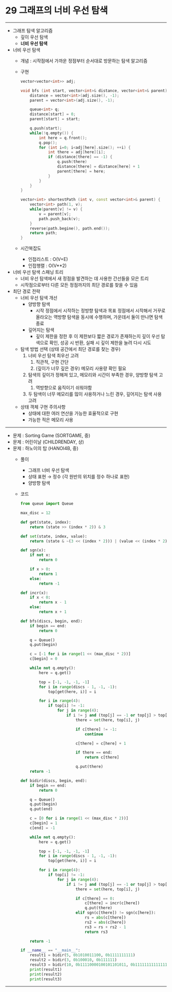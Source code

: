 # 29 그래프의 너비 우선 탐색

---

- 그래프 탐색 알고리즘
    - 깊이 우선 탐색
    - **너비 우선 탐색**
- 너비 우선 탐색
    - 개념 : 시작점에서 가까운 정점부터 순서대로 방문하는 탐색 알고리즘
    - 구현
        
        ```cpp
        vector<vector<int>> adj;
        
        void bfs (int start, vector<int>& distance, vector<int>& parent) {
        	distance = vector<int>(adj.size(), -1);
        	parent = vector<int>(adj.size(), -1);
        
        	queue<int> q;
        	distance[start] = 0;
        	parent[start] = start;
        
        	q.push(start);
        	while(!q.empty()) {
        		int here = q.front();
        		q.pop();
        		for (int i=0; i<adj[here].size(); ++i) {
        			int there = adj[here][i];
        			if (distance[there] == -1) {
        				q.push(there)
        				distance[there] = distance[here] + 1
        				parent[there] = here;
        			}
        		}
        	}
        }
        
        vector<int> shortestPath (int v, const vector<int>& parent) {
        	vector<int> path(1, v);
        	while(parent[v] != v) {
        		v = parent[v];
        		path.push_back(v);
        	}
        	reverse(path.begine(), path.end());
        	return path;
        }
        ```
        
    - 시간복잡도
        - 인접리스트 : O(V+E)
        - 인접행렬 : O(V**2)
- 너비 우선 탐색 스패닝 트리
    - 너비 우선 탐색에서 새 정점을 발견하는 데 사용한 간선들을 모은 트리
    - 시작점으로부터 다른 모든 정점까지의 최단 경로를 찾을 수 있음
- 최단 경로 전략
    - 너비 우선 탐색 개선
        - 양방향 탐색
            - 시작 정점에서 시작하는 정방향 탐색과 목표 정점에서 시작해서 거꾸로 올라오는 역방향 탐색을 동시에 수행하며, 가운데서 둘이 만나면 탐색 종료
        - 깊어지는 탐색
            - 깊이 제한을 정한 후 이 제한보다 짧은 경로가 존재하는지 깊이 우선 탐색으로 확인, 성공 시 반환, 실패 시 깊이 제한을 늘려 다시 시도
    - 탐색 방법 선택 (상태 공간에서 최단 경로를 찾는 경우)
        1. 너비 우선 탐색 최우선 고려
            1. 직관적, 구현 간단
            2. (깊이가 너무 깊은 경우) 메모리 사용량 확인 필요
        2. 탐색의 깊이가 정해져 있고, 메모리와 시간이 부족한 경우, 양방향 탐색 고려
            1. 역방향으로 움직이기 쉬워야함
        3. 두 탐색이 너무 메모리를 많이 사용하거나 느린 경우, 깊어지는 탐색 사용 고려
    - 상태 객체 구현 주의사항
        - 상태에 대한 여러 연산을 가능한 효율적으로 구현
        - 가능한 적은 메모리 사용

---

- 문제 : Sorting Game (SORTGAME, 중)
- 문제 : 어린이날 (CHILDRENDAY, 상)
- 문제 : 하노이의 탑 (HANOI4B, 중)
    - 풀이
        - 그래프 너비 우선 탐색
        - 상태 표현 → 정수 (각 원반의 위치를 정수 하나로 표현)
        - 양방향 탐색
    - 코드
        
        ```python
        from queue import Queue
        
        max_disc = 12
        
        def get(state, index):
            return (state >> (index * 2)) & 3
        
        def set(state, index, value):
            return (state & ~(3 << (index * 2))) | (value << (index * 2))
        
        def sgn(x):
            if not x:
                return 0
        
            if x > 0:
                return 1
            else:
                return -1
        
        def incr(x):
            if x < 0:
                return x - 1
            else:
                return x + 1
        
        def bfs(discs, begin, end):
            if begin == end:
                return 0
        
            q = Queue()
            q.put(begin)
        
            c = [-1 for i in range(1 << (max_disc * 2))]
            c[begin] = 0
        
            while not q.empty():
                here = q.get()
        
                top = [-1, -1, -1, -1]
                for i in range(discs - 1, -1, -1):
                    top[get(here, i)] = i
        
                for i in range(4):
                    if top[i] != -1:
                        for j in range(4):
                            if i != j and (top[j] == -1 or top[j] > top[i]):
                                there = set(here, top[i], j)
        
                                if c[there] != -1:
                                    continue
        
                                c[there] = c[here] + 1
        
                                if there == end:
                                    return c[there]
        
                                q.put(there)
            return -1
        
        def bidir(discs, begin, end):
            if begin == end:
                return 0
        
            q = Queue()
            q.put(begin)
            q.put(end)
        
            c = [0 for i in range(1 << (max_disc * 2))]
            c[begin] = 1
            c[end] = -1
        
            while not q.empty():
                here = q.get()
        
                top = [-1, -1, -1, -1]
                for i in range(discs - 1, -1, -1):
                    top[get(here, i)] = i
        
                for i in range(4):
                    if top[i] != -1:
                        for j in range(4):
                            if i != j and (top[j] == -1 or top[j] > top[i]):
                                there = set(here, top[i], j)
        
                                if c[there] == 0:
                                    c[there] = incr(c[here])
                                    q.put(there)
                                elif sgn(c[there]) != sgn(c[here]):
                                    rs = abs(c[there])
                                    rs2 = abs(c[here])
                                    rs3 = rs + rs2 - 1
                                    return rs3
        
            return -1
        
        if __name__ == "__main__":
            result1 = bidir(5, 0b1010011100, 0b1111111111)
            result2 = bidir(3, 0b100010, 0b111111)
            result3 = bidir(10, 0b11110000100101101011, 0b11111111111111111111)
            print(result1)
            print(result2)
            print(result3)
        ```
        

---
